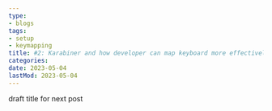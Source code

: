 ```yaml
---
type:
- blogs
tags:
- setup
- keymapping
title: #2: Karabiner and how developer can map keyboard more effectively
categories:
date: 2023-05-04
lastMod: 2023-05-04
---
```

draft title for next post
